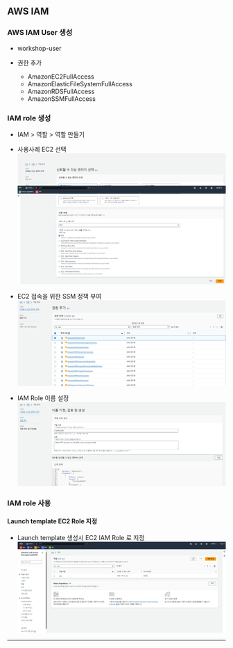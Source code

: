 ## AWS IAM
### AWS IAM User 생성 
 - workshop-user

 - 권한 추가
    - AmazonEC2FullAccess
    - AmazonElasticFileSystemFullAccess
    - AmazonRDSFullAccess
    - AmazonSSMFullAccess

### IAM role 생성

- IAM > 역할 > 역할 만들기
- 사용사례 EC2 선택 
 ![alt text](image-2.png)

- EC2 접속을 위한 SSM 정책 부여
![alt text](image-3.png)

- IAM Role 이름 설정
  ![alt text](image-4.png)

### IAM role 사용
#### Launch template EC2 Role 지정 
 - Launch template 생성시 EC2 IAM Role 로 지정
    ![alt text](image.png)

***